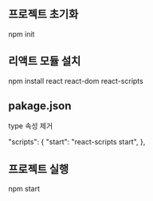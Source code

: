 ## 프로젝트 초기화
npm init

## 리액트 모듈 설치
npm install react react-dom react-scripts

## pakage.json
type 속성 제거

  "scripts": {
      "start": "react-scripts start",
  },

  ## 프로젝트 실행
  npm start